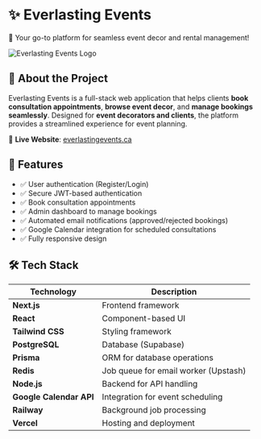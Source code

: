 # ✨ Everlasting Events

🚀 Your go-to platform for seamless event decor and rental management!

![Everlasting Events Logo](https://everlastingevents.ca/android-chrome-512x512.png)

## 📌 About the Project

Everlasting Events is a full-stack web application that helps clients **book consultation appointments**, **browse event decor**, and **manage bookings seamlessly**. Designed for **event decorators and clients**, the platform provides a streamlined experience for event planning.

🔗 **Live Website**: [everlastingevents.ca](https://everlastingevents.ca)

## 🎯 Features

- ✅ User authentication (Register/Login)
- ✅ Secure JWT-based authentication
- ✅ Book consultation appointments
- ✅ Admin dashboard to manage bookings
- ✅ Automated email notifications (approved/rejected bookings)
- ✅ Google Calendar integration for scheduled consultations
- ✅ Fully responsive design

## 🛠 Tech Stack

| Technology              | Description                          |
| ----------------------- | ------------------------------------ |
| **Next.js**             | Frontend framework                   |
| **React**               | Component-based UI                   |
| **Tailwind CSS**        | Styling framework                    |
| **PostgreSQL**          | Database (Supabase)                  |
| **Prisma**              | ORM for database operations          |
| **Redis**               | Job queue for email worker (Upstash) |
| **Node.js**             | Backend for API handling             |
| **Google Calendar API** | Integration for event scheduling     |
| **Railway**             | Background job processing            |
| **Vercel**              | Hosting and deployment               |
